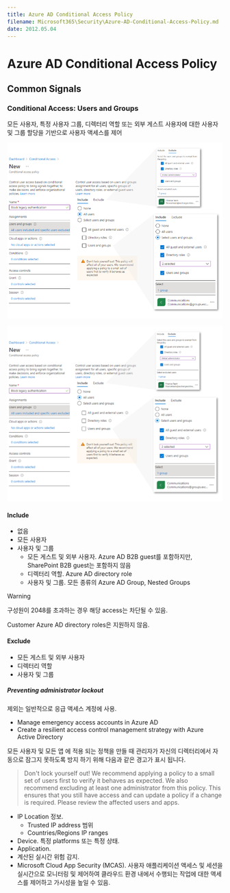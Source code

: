 ```yaml
---
title: Azure AD Conditional Access Policy
filename: Microsoft365\Security\Azure-AD-Conditional-Access-Policy.md
date: 2012.05.04
---
```


# Azure AD Conditional Access Policy

## Common Signals

### Conditional Access: Users and Groups

모든 사용자, 특정 사용자 그룹, 디렉터리 역할 또는 외부 게스트 사용자에 대한 사용자 및 그룹 할당을 기반으로 사용자 액세스를 제어


![conditional-access-policy-assignments](https://github.com/kj-park/Tech/blob/main/Microsoft365/Security/.media/conditional-access-policy-assignments.png?raw=true)

![conditional-access-policy-assignments](https://github.com/kj-park/Tech/blob/main/Microsoft365/Security/.media/conditional-access-policy-assignments.svg?raw=true)

#### Include

- 없음
- 모든 사용자
- 사용자 및 그룹
    - 모든 게스트 및 외부 사용자. Azure AD B2B guest를 포함하지만, SharePoint B2B guest는 포함하지 않음
    - 디렉터리 역할. Azure AD directory role
    - 사용자 및 그룹. 모든 종류의 Azure AD Group, Nested Groups

> [!WARNING]
> 구성원이 2048를 초과하는 경우 해당 access는 차단될 수 있음.
>
> Customer Azure AD directory roles은 지원하지 않음.

#### Exclude

- 모든 게스트 및 외부 사용자
- 디렉터리 역할
- 사용자 및 그룹

##### Preventing administrator lockout

제외는 일반적으로 응급 액세스 계정에 사용.

- Manage emergency access accounts in Azure AD
- Create a resilient access control management strategy with Azure Active Directory

모든 사용자 및 모든 앱 에 적용 되는 정책을 만들 때 관리자가 자신의 디렉터리에서 자동으로 잠그지 못하도록 방지 하기 위해 다음과 같은 경고가 표시 됩니다.

>Don't lock yourself out! We recommend applying a policy to a small set of users first to verify it behaves as expected. We also recommend excluding at least one administrator from this policy. This ensures that you still have access and can update a policy if a change is required. Please review the affected users and apps.

- IP Location 정보.
    - Trusted IP address 범위
    - Countries/Regions IP ranges
- Device. 특정 platforms 또는 특정 상태.
- Application.
- 계산된 실시간 위험 감지.
- Microsoft Cloud App Security (MCAS). 사용자 애플리케이션 액세스 및 세션을 실시간으로 모니터링 및 제어하여 클라우드 환경 내에서 수행되는 작업에 대한 액세스를 제어하고 가시성을 높일 수 있음.

